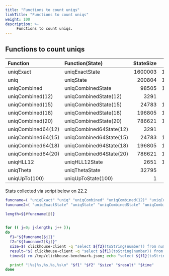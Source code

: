 ```yaml
---
title: "Functions to count uniqs"
linkTitle: "Functions to count uniqs"
weight: 100
description: >-
     Functions to count uniqs.
---
```


## Functions to count uniqs

|Function|Function(State)|StateSize|Result|QPS|
|:-|:-|-:|-:|-:|
|uniqExact|uniqExactState|1600003|100000|59.23|
|uniq|uniqState|200804|100315|85.55|
|uniqCombined|uniqCombinedState|98505|100314|108.09|
|uniqCombined(12)|uniqCombinedState(12)|3291|98160|151.64|
|uniqCombined(15)|uniqCombinedState(15)|24783|100768|110.18|
|uniqCombined(18)|uniqCombinedState(18)|196805|100332|101.56|
|uniqCombined(20)|uniqCombinedState(20)|786621|100088|65.05|
|uniqCombined64(12)|uniqCombined64State(12)|3291|98160|164.96|
|uniqCombined64(15)|uniqCombined64State(15)|24783|100768|133.96|
|uniqCombined64(18)|uniqCombined64State(18)|196805|100332|110.85|
|uniqCombined64(20)|uniqCombined64State(20)|786621|100088|66.48|
|uniqHLL12|uniqHLL12State|2651|101344|177.91|
|uniqTheta|uniqThetaState|32795|98045|144.05|
|uniqUpTo(100)|uniqUpToState(100)|1|101|222.93|


Stats collected via script below on 22.2

```bash
funcname=( "uniqExact" "uniq" "uniqCombined" "uniqCombined(12)" "uniqCombined(15)" "uniqCombined(18)" "uniqCombined(20)" "uniqCombined64(12)" "uniqCombined64(15)" "uniqCombined64(18)" "uniqCombined64(20)" "uniqHLL12" "uniqTheta" "uniqUpTo(100)")
funcname2=( "uniqExactState" "uniqState" "uniqCombinedState" "uniqCombinedState(12)" "uniqCombinedState(15)" "uniqCombinedState(18)" "uniqCombinedState(20)" "uniqCombined64State(12)" "uniqCombined64State(15)" "uniqCombined64State(18)" "uniqCombined64State(20)" "uniqHLL12State" "uniqThetaState" "uniqUpToState(100)")

length=${#funcname[@]}
 

for (( j=0; j<length; j++ ));
do
  f1="${funcname[$j]}"
  f2="${funcname2[$j]}"
  size=$( clickhouse-client -q "select ${f2}(toString(number)) from numbers_mt(100000) FORMAT RowBinary" | wc -c )
  result="$( clickhouse-client -q "select ${f1}(toString(number)) from numbers_mt(100000)" )"
  time=$( rm /tmp/clickhouse-benchmark.json; echo "select ${f1}(toString(number)) from numbers_mt(100000)" | clickhouse-benchmark -i200 --json=/tmp/clickhouse-benchmark.json &>/dev/null; cat /tmp/clickhouse-benchmark.json | grep QPS  )

  printf "|%s|%s,%s,%s,%s\n" "$f1" "$f2" "$size" "$result" "$time"
done
```
